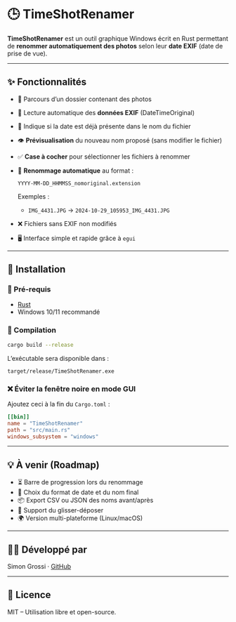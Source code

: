 # 🕒 TimeShotRenamer

**TimeShotRenamer** est un outil graphique Windows écrit en Rust permettant de **renommer automatiquement des photos** selon leur **date EXIF** (date de prise de vue).

---

## ✨ Fonctionnalités

- 📂 Parcours d’un dossier contenant des photos
- 📸 Lecture automatique des **données EXIF** (DateTimeOriginal)
- 🔎 Indique si la date est déjà présente dans le nom du fichier
- 👁️ **Prévisualisation** du nouveau nom proposé (sans modifier le fichier)
- ✅ **Case à cocher** pour sélectionner les fichiers à renommer
- 🔄 **Renommage automatique** au format :

  ```
  YYYY-MM-DD_HHMMSS_nomoriginal.extension
  ```
  Exemples :
  - `IMG_4431.JPG` → `2024-10-29_105953_IMG_4431.JPG`

- ❌ Fichiers sans EXIF non modifiés
- 🖥 Interface simple et rapide grâce à `egui`

---

## 🚀 Installation

### 🧱 Pré-requis
- [Rust](https://www.rust-lang.org/tools/install)
- Windows 10/11 recommandé

### 🧪 Compilation

```bash
cargo build --release
```

L’exécutable sera disponible dans :

```
target/release/TimeShotRenamer.exe
```

### ❌ Éviter la fenêtre noire en mode GUI

Ajoutez ceci à la fin du `Cargo.toml` :

```toml
[[bin]]
name = "TimeShotRenamer"
path = "src/main.rs"
windows_subsystem = "windows"
```

---

## 💡 À venir (Roadmap)

- ⏳ Barre de progression lors du renommage
- 🧩 Choix du format de date et du nom final
- 📦 Export CSV ou JSON des noms avant/après
- 📂 Support du glisser-déposer
- 🌍 Version multi-plateforme (Linux/macOS)

---

## 👨‍💻 Développé par

Simon Grossi  ·  [GitHub](https://github.com/simongrossi)

---

## 📄 Licence

MIT – Utilisation libre et open-source.
